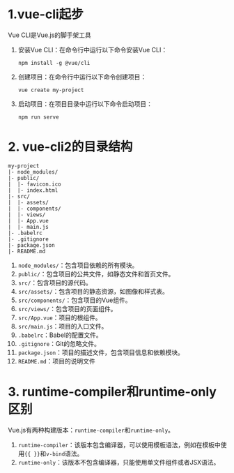 # 1.vue-cli起步

Vue CLI是Vue.js的脚手架工具

1. 安装Vue CLI：在命令行中运行以下命令安装Vue CLI：

   ```
   npm install -g @vue/cli
   ```

2. 创建项目：在命令行中运行以下命令创建项目：

   ```
   vue create my-project
   ```

3. 启动项目：在项目目录中运行以下命令启动项目：

   ```
   npm run serve
   ```

   

# 2. vue-cli2的目录结构

```
my-project
|- node_modules/
|- public/
|  |- favicon.ico
|  |- index.html
|- src/
|  |- assets/
|  |- components/
|  |- views/
|  |- App.vue
|  |- main.js
|- .babelrc
|- .gitignore
|- package.json
|- README.md

```

1. `node_modules/`：包含项目依赖的所有模块。
2. `public/`：包含项目的公共文件，如静态文件和首页文件。
3. `src/`：包含项目的源代码。
4. `src/assets/`：包含项目的静态资源，如图像和样式表。
5. `src/components/`：包含项目的Vue组件。
6. `src/views/`：包含项目的页面组件。
7. `src/App.vue`：项目的根组件。
8. `src/main.js`：项目的入口文件。
9. `.babelrc`：Babel的配置文件。
10. `.gitignore`：Git的忽略文件。
11. `package.json`：项目的描述文件，包含项目信息和依赖模块。
12. `README.md`：项目的说明文件



# 3. runtime-compiler和runtime-only区别

Vue.js有两种构建版本：`runtime-compiler`和`runtime-only`。

1. `runtime-compiler`：该版本包含编译器，可以使用模板语法，例如在模板中使用`{{ }}`和`v-bind`语法。
2. `runtime-only`：该版本不包含编译器，只能使用单文件组件或者JSX语法。

